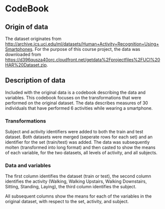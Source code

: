 # CodeBook

## Origin of data
The dataset originates from http://archive.ics.uci.edu/ml/datasets/Human+Activity+Recognition+Using+Smartphones. For the purpose of this course project, the data was downloaded from https://d396qusza40orc.cloudfront.net/getdata%2Fprojectfiles%2FUCI%20HAR%20Dataset.zip.

## Description of data
Included with the original data is a codebook describing the data and variables. This codebook focuses on the transformations that were performed on the original dataset. The data describes measures of 30 individuals that have performed 6 activities while wearing a smartphone.

### Transformations
Subject and activity identifiers were added to both the train and test dataset. Both datasets were merged (seperate rows for each set) and an identifier for the set (train/test) was added. The data was subsequently molten (transformed into long format) and then casted to show the means of each variable, for the two datasets, all levels of activity, and all subjects.

### Data and variables
The first column identifies the dataset (train or test), the second column identifies the activity (Walking, Walking Upstairs, Walking Downstairs, Sitting, Standing, Laying), the third column identifies the subject.

All subsequent columns show the means for each of the variables in the original dataset, with respect to the set, activity, and subject.